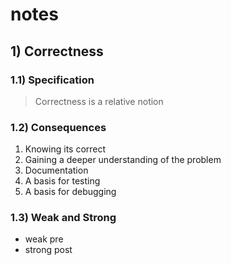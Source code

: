 notes
=====

## 1) Correctness

### 1.1) Specification
  > Correctness is a relative notion

### 1.2) Consequences
  1. Knowing its correct
  2. Gaining a deeper understanding of the problem
  3. Documentation
  4. A basis for testing
  5. A basis for debugging

### 1.3) Weak and Strong

  * weak pre
  * strong post

